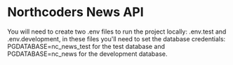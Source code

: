 # Northcoders News API

You will need to create two .env files to run the project locally: .env.test and .env.development, in these files you'll need to set the database credentials: PGDATABASE=nc_news_test for the test database and PGDATABASE=nc_news for the development database.
